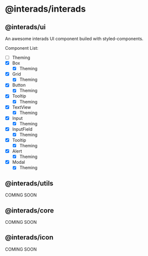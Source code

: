 # @interads/interads

## @interads/ui

An awesome interads UI component builed with styled-components.

Component List:

- [ ] Theming
- [x] Box
  - [x] Theming
- [x] Grid
  - [x] Theming
- [x] Button
  - [x] Theming
- [x] Tooltip
  - [x] Theming
- [x] TextView
  - [x] Theming
- [x] Input
  - [x] Theming
- [x] InputField
  - [x] Theming
- [x] Tooltip
  - [x] Theming
- [x] Alert
  - [x] Theming
- [x] Modal
  - [x] Theming

## @interads/utils

COMING SOON

## @interads/core

COMING SOON

## @interads/icon

COMING SOON
